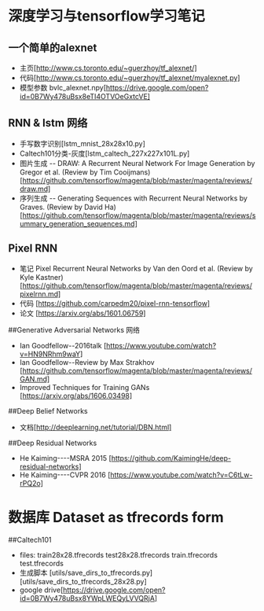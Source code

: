 # 深度学习与tensorflow学习笔记
## 一个简单的alexnet     
+ 主页[http://www.cs.toronto.edu/~guerzhoy/tf_alexnet/] 
+ 代码[http://www.cs.toronto.edu/~guerzhoy/tf_alexnet/myalexnet.py]
+ 模型参数 bvlc_alexnet.npy[https://drive.google.com/open?id=0B7Wy478uBsx8eTI4OTVOeGxtcVE]

## RNN & lstm 网络
+ 手写数字识别[lstm_mnist_28x28x10.py]
+ Caltech101分类-灰度[lstm_caltech_227x227x101L.py]
+ 图片生成 -- DRAW: A Recurrent Neural Network For Image Generation by Gregor et al. (Review by Tim Cooijmans)[https://github.com/tensorflow/magenta/blob/master/magenta/reviews/draw.md]
+ 序列生成 -- Generating Sequences with Recurrent Neural Networks by Graves. (Review by David Ha)[https://github.com/tensorflow/magenta/blob/master/magenta/reviews/summary_generation_sequences.md]

## Pixel RNN
+ 笔记 Pixel Recurrent Neural Networks by Van den Oord et al. (Review by Kyle Kastner)[https://github.com/tensorflow/magenta/blob/master/magenta/reviews/pixelrnn.md]
+ 代码 [https://github.com/carpedm20/pixel-rnn-tensorflow]
+ 论文 [https://arxiv.org/abs/1601.06759] 

##Generative Adversarial Networks 网络
+ Ian Goodfellow--2016talk [https://www.youtube.com/watch?v=HN9NRhm9waY]
+ Ian Goodfellow--Review by Max Strakhov [https://github.com/tensorflow/magenta/blob/master/magenta/reviews/GAN.md]
+ Improved Techniques for Training GANs [https://arxiv.org/abs/1606.03498]

##Deep Belief Networks
+ 文档[http://deeplearning.net/tutorial/DBN.html]

##Deep Residual Networks
+ He Kaiming----MSRA 2015 [https://github.com/KaimingHe/deep-residual-networks]
+ He Kaiming----CVPR 2016 [https://www.youtube.com/watch?v=C6tLw-rPQ2o]

# 数据库 Dataset as tfrecords form
##Caltech101
+ files: train28x28.tfrecords test28x28.tfrecords train.tfrecords test.tfrecords
+ 生成脚本 [utils/save_dirs_to_tfrecords.py] [utils/save_dirs_to_tfrecords_28x28.py]
+ google drive[https://drive.google.com/open?id=0B7Wy478uBsx8YWpLWEQyLVVQRjA]
